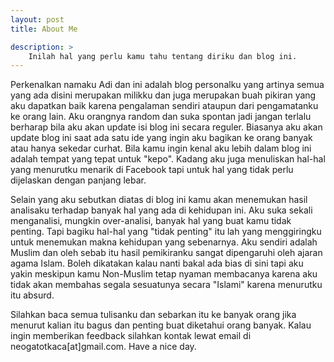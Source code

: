 ```yaml
---
layout: post
title: About Me

description: >
    Inilah hal yang perlu kamu tahu tentang diriku dan blog ini.
---
```

Perkenalkan namaku Adi dan ini adalah blog personalku yang artinya semua yang
ada disini merupakan milikku dan juga merupakan buah pikiran yang aku dapatkan
baik karena pengalaman sendiri ataupun dari pengamatanku ke orang lain. Aku
orangnya random dan suka spontan jadi jangan terlalu berharap bila aku akan
update isi blog ini secara reguler. Biasanya aku akan update blog ini saat ada
satu ide yang ingin aku bagikan ke orang banyak atau hanya sekedar curhat. Bila
kamu ingin kenal aku lebih dalam blog ini adalah tempat yang tepat untuk "kepo".
Kadang aku juga menuliskan hal-hal yang menurutku menarik di Facebook tapi untuk
hal yang tidak perlu dijelaskan dengan panjang lebar.

Selain yang aku sebutkan diatas di blog ini kamu akan menemukan hasil analisaku
terhadap banyak hal yang ada di kehidupan ini. Aku suka sekali menganalisi,
mungkin over-analisi, banyak hal yang buat kamu tidak penting. Tapi bagiku
hal-hal yang "tidak penting" itu lah yang menggiringku untuk menemukan makna
kehidupan yang sebenarnya. Aku sendiri adalah Muslim dan oleh sebab itu hasil
pemikiranku sangat dipengaruhi oleh ajaran agama Islam. Boleh dikatakan kalau
nanti bakal ada bias di sini tapi aku yakin meskipun kamu Non-Muslim tetap
nyaman membacanya karena aku tidak akan membahas segala sesuatunya secara
"Islami" karena menurutku itu absurd.

Silahkan baca semua tulisanku dan sebarkan itu ke banyak orang jika menurut
kalian itu bagus dan penting buat diketahui orang banyak. Kalau ingin memberikan
feedback silahkan kontak lewat email di neogatotkaca[at]gmail.com. Have a nice
day.

